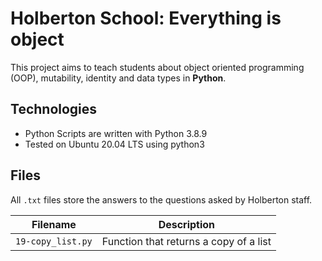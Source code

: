 # Holberton School: Everything is object

This project aims to teach students about object oriented programming (OOP), mutability, identity and data types in **Python**.

## Technologies

* Python Scripts are written with Python 3.8.9
* Tested on Ubuntu 20.04 LTS using python3

## Files

All `.txt` files store the answers to the questions asked by Holberton staff.

| Filename | Description |
| -------- | ----------- |
| `19-copy_list.py` | Function that returns a copy of a list |
